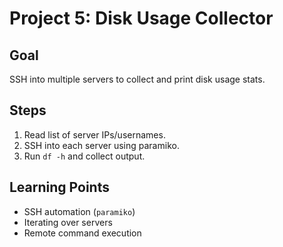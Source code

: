 # Project 5: Disk Usage Collector

## Goal
SSH into multiple servers to collect and print disk usage stats.

## Steps
1. Read list of server IPs/usernames.
2. SSH into each server using paramiko.
3. Run `df -h` and collect output.

## Learning Points
- SSH automation (`paramiko`)
- Iterating over servers
- Remote command execution